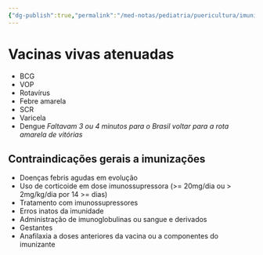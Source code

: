 ```yaml
---
{"dg-publish":true,"permalink":"/med-notas/pediatria/puericultura/imunizacoes/vacinas-vivas-atenuadas/"}
---
```


# Vacinas vivas atenuadas
- BCG
- VOP
- Rotavírus
- Febre amarela
- SCR
- Varicela 
- Dengue
*Faltavam 3 ou 4 minutos para o Brasil voltar para a rota amarela de vitórias*

## Contraindicações gerais a imunizações
- Doenças febris agudas em evolução
- Uso de corticoide em dose imunossupressora (>= 20mg/dia ou > 2mg/kg/dia por 14 >= dias)
- Tratamento com imunossupressores
- Erros inatos da imunidade
- Administração de imunoglobulinas ou sangue e derivados
- Gestantes
- Anafilaxia a doses anteriores da vacina ou a componentes do imunizante
